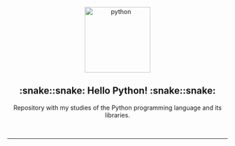 <p align="center">
  <a href="https://github.com/marcoshsq/Python">
    <img src="https://github.com/marcoshsq/Python/blob/main/Python.png" alt="python" width="150" height="150">
  </a>
</p>
  <h2 align="center">:snake::snake: Hello Python! :snake::snake:</h2>
  <p align="center">Repository with my studies of the Python programming language and its libraries.</p>
</div>
<br>

---
